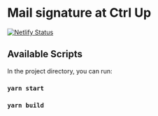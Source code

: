 # Mail signature at Ctrl Up

[![Netlify Status](https://api.netlify.com/api/v1/badges/53016a57-dffd-4788-b14c-afc64af7969d/deploy-status)](https://app.netlify.com/sites/vibrant-brahmagupta-abe80c/deploys)

## Available Scripts

In the project directory, you can run:

### `yarn start`

### `yarn build`
